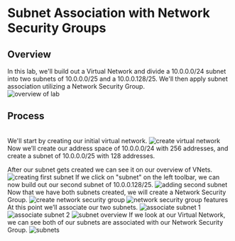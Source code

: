 <h1>Subnet Association with Network Security Groups</h2>

<h2>Overview</h2>
In this lab, we'll build out a Virtual Network and divide a 10.0.0.0/24 subnet into two subnets of 10.0.0.0/25 and a 10.0.0.128/25. We'll then apply subnet association utilizing a Network Security Group.
<br />
<img sr="https://imgur.com/d68JinP.png" alt="overview of lab"/>
<br />

<h2>Process</h2>
<br />
We'll start by creating our initial virtual network.
<img src="https://imgur.com/zdaWpw0.png" alt="create virtual network"/>
Now we’ll create our address space of 10.0.0.0/24 with 256 addresses, and create a subnet of 10.0.0.0/25 with 128 addresses.

After our subnet gets created we can see it on our overview of VNets.
<img src="https://imgur.com/8obFdyj.png" alt="creating first subnet"/>
If we click on "subnet" on the left toolbar, we can now build out our second subnet of 10.0.0.128/25.
<img src="https://imgur.com/KZqrYub.png" alt="adding second subnet"/>
Now that we have both subnets created, we will create a Network Security Group.
<img src="https://imgur.com/KvTbwYR.png" alt="create network security group">
<img src="https://imgur.com/7o8TONL.png" alt="network security group features">
At this point we’ll associate our two subnets.
<img src="https://imgur.com/YpeccpW.png" alt="associate subnet 1"/>
<img src="https://imgur.com/TlciQDD.png" alt="associate subnet 2"/>
<img src="https://imgur.com/6ytdWmL.png" alt="subnet overview"/>
If we look at our Virtual Network, we can see both of our subnets are associated with our Network Security Group.
<img src="https://imgur.com/abj6grC.png" alt="subnets">
